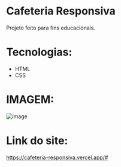 # Cafeteria Responsiva

Projeto feito para fins educacionais.

# Tecnologias:
 - HTML
 - CSS

# IMAGEM: 

   ![image](https://github.com/stephanymdias/cafeteria/assets/130869859/f6afea1c-3e70-4651-a7fb-7d969369c9e9)

# Link do site:

https://cafeteria-responsiva.vercel.app/#
